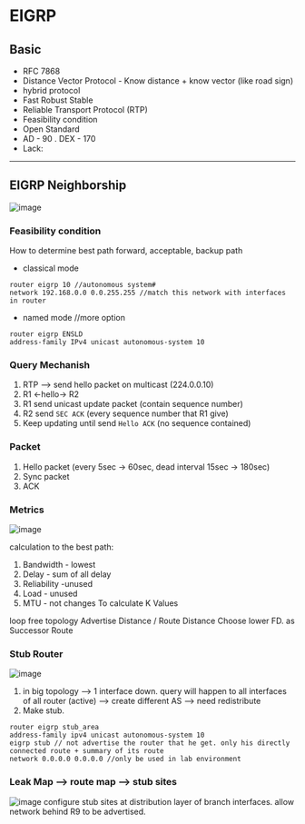 # EIGRP
## Basic
* RFC 7868
* Distance Vector Protocol - Know distance + know vector (like road sign)
* hybrid protocol
* Fast Robust Stable
* Reliable Transport Protocol (RTP)
* Feasibility condition
* Open Standard
* AD - 90 . DEX - 170
* Lack:

---
## EIGRP Neighborship
![image](https://user-images.githubusercontent.com/83261924/213881751-7c808108-d319-4ba1-9bd5-7a707219d1ac.png)
### Feasibility condition
How to determine best path forward, acceptable, backup path
* classical mode
``` 
router eigrp 10 //autonomous system#
network 192.168.0.0 0.0.255.255 //match this network with interfaces in router
```
* named mode //more option
``` 
router eigrp ENSLD
address-family IPv4 unicast autonomous-system 10
```
### Query Mechanish
1) RTP --> send hello packet on multicast (224.0.0.10)
2) R1 <-hello-> R2 
3) R1 send unicast update packet (contain sequence number)
4) R2 send ```SEC ACK``` (every sequence number that R1 give)
5) Keep updating until send ```Hello ACK``` (no sequence contained)

### Packet
1) Hello packet (every 5sec -> 60sec, dead interval 15sec -> 180sec)
2) Sync packet
3) ACK

### Metrics
![image](https://user-images.githubusercontent.com/83261924/213892735-c2479c77-2134-446f-8072-4b51cd4f6de3.png)

calculation to the best path:
1) Bandwidth - lowest
2) Delay - sum of all delay
3) Reliability -unused
4) Load - unused
5) MTU - not changes
To calculate K Values

loop free topology
Advertise Distance / Route Distance
Choose lower FD. as Successor Route

### Stub Router
![image](https://user-images.githubusercontent.com/83261924/213895448-1e30dd83-6661-49b2-b9d3-aee5714576a7.png)
1) in big topology --> 1 interface down. query will happen to all interfaces of all router (active) --> create different AS --> need redistribute
2) Make stub. 
``` 
router eigrp stub_area
address-family ipv4 unicast autonomous-system 10
eigrp stub // not advertise the router that he get. only his directly connected route + summary of its route
network 0.0.0.0 0.0.0.0 //only be used in lab environment
```

### Leak Map --> route map --> stub sites
![image](https://user-images.githubusercontent.com/83261924/213895550-0d028fd7-b321-4628-b1f5-31ab07a17a59.png)
configure stub sites at distribution layer of branch interfaces. allow network behind R9 to be advertised.








